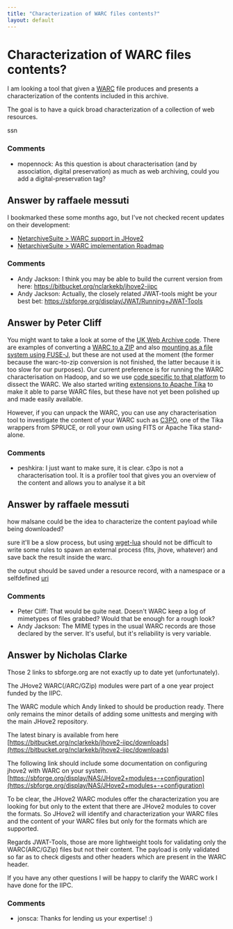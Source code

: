 ```yaml
---
title: "Characterization of WARC files contents?"
layout: default
---
```

Characterization of WARC files contents?
=====================
I am looking a tool that given a
[WARC](http://en.wikipedia.org/wiki/Web_ARChive) file produces and
presents a characterization of the contents included in this archive.

The goal is to have a quick broad characterization of a collection of
web resources.

ssn

### Comments ###
* mopennock: As this question is about characterisation (and by association, digital
preservation) as much as web archiving, could you add a
digital-preservation tag?


Answer by raffaele messuti
----------------
I bookmarked these some months ago, but I've not checked recent updates
on their development:

-   [NetarchiveSuite \> WARC support in
    JHove2](https://sbforge.org/display/NAS/WARC+support+in+JHove2)
-   [NetarchiveSuite \> WARC implementation
    Roadmap](https://sbforge.org/display/NAS/WARC+implementation+Roadmap)


### Comments ###
* Andy Jackson: I think you may be able to build the current version from here:
https://bitbucket.org/nclarkekb/jhove2-iipc
* Andy Jackson: Actually, the closely related JWAT-tools might be your best bet:
https://sbforge.org/display/JWAT/Running+JWAT-Tools

Answer by Peter Cliff
----------------
You might want to take a look at some of the [UK Web Archive
code](https://github.com/ukwa/). There are examples of converting a
[WARC to a
ZIP](https://github.com/ukwa/warc/blob/master/warc/warctozip.py) and
also [mounting as a file system using
FUSE-J](https://github.com/ukwa/warc-fuse), but these are not used at
the moment (the former because the warc-to-zip conversion is not
finished, the latter because it is too slow for our purposes). Our
current preference is for running the WARC characterisation on Hadoop,
and so we use [code specific to that
platform](https://github.com/ukwa/warc-discovery) to dissect the WARC.
We also started writing [extensions to Apache
Tika](https://github.com/openplanets/nanite/tree/master/nanite-ext/src/main/java/uk/bl/wap/tika/parser/warc)
to make it able to parse WARC files, but these have not yet been
polished up and made easily available.

However, if you can unpack the WARC, you can use any characterisation
tool to investigate the content of your WARC such as
[C3PO](http://www.openplanetsfoundation.org/blogs/2012-11-19-c3po-content-profiling-tool-preservation-analysis),
one of the Tika wrappers from SPRUCE, or roll your own using FITS or
Apache Tika stand-alone.

### Comments ###
* peshkira: I just want to make sure, it is clear. c3po is not a characterisation
tool. It is a profiler tool that gives you an overview of the content
and allows you to analyse it a bit

Answer by raffaele messuti
----------------
how malsane could be the idea to characterize the content payload while
being downloaded?

sure it'll be a slow process, but using
[wget-lua](http://www.archiveteam.org/index.php?title=Wget_with_Lua_hooks)
should not be difficult to write some rules to spawn an external process
(fits, jhove, whatever) and save back the result inside the warc.

the output should be saved under a resource record, with a namespace or
a selfdefined
[uri](http://archive-access.sourceforge.net/warc/warc_file_format-0.9.html#anchor22)

### Comments ###
* Peter Cliff: That would be quite neat. Doesn't WARC keep a log of mimetypes of files
grabbed? Would that be enough for a rough look?
* Andy Jackson: The MIME types in the usual WARC records are those declared by the
server. It's useful, but it's reliability is very variable.

Answer by Nicholas Clarke
----------------
Those 2 links to sbforge.org are not exactly up to date yet
(unfortunately).

The JHove2 WARC(/ARC/GZip) modules were part of a one year project
funded by the IIPC.

The WARC module which Andy linked to should be production ready. There
only remains the minor details of adding some unittests and merging with
the main JHove2 repository.

The latest binary is available from here
[https://bitbucket.org/nclarkekb/jhove2-iipc/downloads](https://bitbucket.org/nclarkekb/jhove2-iipc/downloads)

The following link should include some documentation on configuring
jhove2 with WARC on your system.
[https://sbforge.org/display/NAS/JHove2+modules+-+configuration](https://sbforge.org/display/NAS/JHove2+modules+-+configuration)

To be clear, the JHove2 WARC modules offer the characterization you are
looking for but only to the extent that there are JHove2 modules to
cover the formats. So JHove2 will identify and characterization your
WARC files and the content of your WARC files but only for the formats
which are supported.

Regards JWAT-Tools, those are more lightweight tools for validating only
the WARC(ARC/GZip) files but not their content. The payload is only
validated so far as to check digests and other headers which are present
in the WARC header.

If you have any other questions I will be happy to clarify the WARC work
I have done for the IIPC.

### Comments ###
* jonsca: Thanks for lending us your expertise! :)

